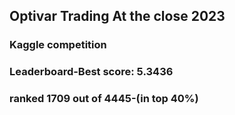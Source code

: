 ## Optivar Trading At the close 2023 

### Kaggle competition
### Leaderboard-Best score: 5.3436
### ranked 1709 out of 4445-(in top 40%)

